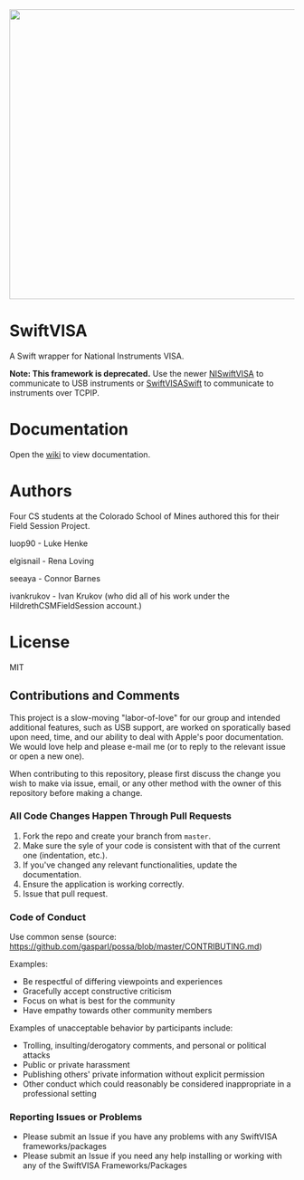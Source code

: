 <img src="https://github.com/SwiftVISA/CoreSwiftVISA/blob/master/SwiftVISA%20Logo.png" width="512" height="512">

# SwiftVISA
A Swift wrapper for National Instruments VISA.

**Note: This framework is deprecated.** Use the newer [NISwiftVISA](https://github.com/SwiftVISA/NISwiftVISA) to communicate to USB instruments or [SwiftVISASwift](https://github.com/SwiftVISA/SwiftVISASwift) to communicate to instruments over TCPIP.

# Documentation
Open the [wiki](https://github.com/HildrethCSMFieldSession/SwiftVISA/wiki) to view documentation.

# Authors
Four CS students at the Colorado School of Mines authored this for their Field Session Project.

luop90 - Luke Henke

elgisnail - Rena Loving

seeaya - Connor Barnes

ivankrukov - Ivan Krukov (who did all of his work under the HildrethCSMFieldSession account.)

# License
MIT

## Contributions and Comments
This project is a slow-moving "labor-of-love" for our group and intended additional features, such as USB support, are worked on sporatically based upon need, time, and our ability to deal with Apple's poor documentation.  We would love help and please e-mail me (or to reply to the relevant issue or open a new one).

When contributing to this repository, please first discuss the change you wish to make via issue, email, or any other method with the owner of this repository before making a change.

### All Code Changes Happen Through Pull Requests

1. Fork the repo and create your branch from `master`.
2. Make sure the syle of your code is consistent with that of the current one (indentation, etc.).
3. If you've changed any relevant functionalities, update the documentation.
4. Ensure the application is working correctly.
5. Issue that pull request.

### Code of Conduct

Use common sense (source: https://github.com/gasparl/possa/blob/master/CONTRIBUTING.md)

Examples:

* Be respectful of differing viewpoints and experiences
* Gracefully accept constructive criticism
* Focus on what is best for the community
* Have empathy towards other community members

Examples of unacceptable behavior by participants include:

* Trolling, insulting/derogatory comments, and personal or political attacks
* Public or private harassment
* Publishing others' private information without explicit permission
* Other conduct which could reasonably be considered inappropriate in a
  professional setting
  
 
### Reporting Issues or Problems
* Please submit an Issue if you have any problems with any SwiftVISA frameworks/packages
* Please submit an Issue if you need any help installing or working with any of the SwiftVISA Frameworks/Packages

